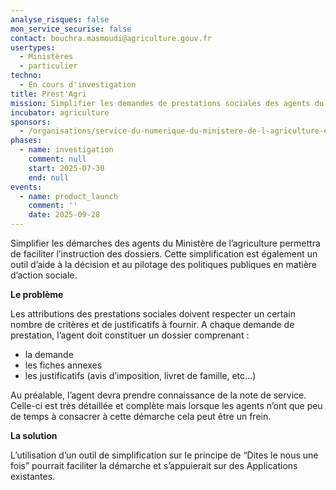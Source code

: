 ```yaml
---
analyse_risques: false
mon_service_securise: false
contact: bouchra.masmoudi@agriculture.gouv.fr
usertypes:
  - Ministères
  - particulier
techno:
  - En cours d'investigation
title: Prest'Agri
mission: Simplifier les demandes de prestations sociales des agents du ministère de l'Agriculture et de la Souveraineté alimentaire
incubator: agriculture
sponsors:
  - /organisations/service-du-numerique-du-ministere-de-l-agriculture-et-de-la-souverainete-alimentaire
phases:
  - name: investigation
    comment: null
    start: 2025-07-30
    end: null
events:
  - name: product_launch
    comment: ''
    date: 2025-09-28
---
```

Simplifier les démarches des agents du Ministère de l’agriculture permettra de faciliter l’instruction des dossiers. Cette simplification est également un outil d’aide à la décision et au pilotage des politiques publiques en matière d’action sociale.

****Le problème****

Les attributions des prestations sociales doivent respecter un certain nombre de critères et de justificatifs à fournir. A chaque demande de prestation, l’agent doit constituer un dossier comprenant :

- la demande
- les fiches annexes
- les justificatifs (avis d’imposition, livret de famille, etc…)

Au préalable, l’agent devra prendre connaissance de la note de service. Celle-ci est très détaillée et complète mais lorsque les agents n’ont que peu de temps à consacrer à cette démarche cela peut être un frein.

****La solution****

L’utilisation d’un outil de simplification sur le principe de “Dites le nous une fois” pourrait faciliter la démarche et s’appuierait sur des Applications existantes.








